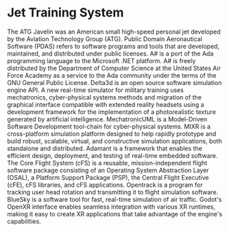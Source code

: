 # Jet Training System

The ATG Javelin was an American small high-speed personal jet developed by the Aviation Technology Group (ATG). Public Domain Aeronautical Software (PDAS) refers to software programs and tools that are developed, maintained, and distributed under public licenses. A# is a port of the Ada programming language to the Microsoft .NET platform. A# is freely distributed by the Department of Computer Science at the United States Air Force Academy as a service to the Ada community under the terms of the GNU General Public License. Delta3d is an open source software simulation engine API. A new real-time simulator for military training uses mechatronics, cyber-physical systems methods and migration of the graphical interface compatible with extended reality headsets using a development framework for the implementation of a photorealistic texture generated by artificial intelligence. MechatronicUML is a Model-Driven Software Development tool-chain for cyber-physical systems. MIXR is a cross-platform simulation platform designed to help rapidly prototype and build robust, scalable, virtual, and constructive simulation applications, both standalone and distributed. Adamant is a framework that enables the efficient design, deployment, and testing of real-time embedded software. The Core Flight System (cFS) is a reusable, mission-independent flight software package consisting of an Operating System Abstraction Layer (OSAL), a Platform Support Package (PSP), the Central Flight Executive (cFE), cFS libraries, and cFS applications. Opentrack is a program for tracking user head rotation and transmitting it to flight simulation software. BlueSky is a software tool for fast, real-time simulation of air traffic. Godot's OpenXR interface enables seamless integration with various XR runtimes, making it easy to create XR applications that take advantage of the engine's capabilities.

